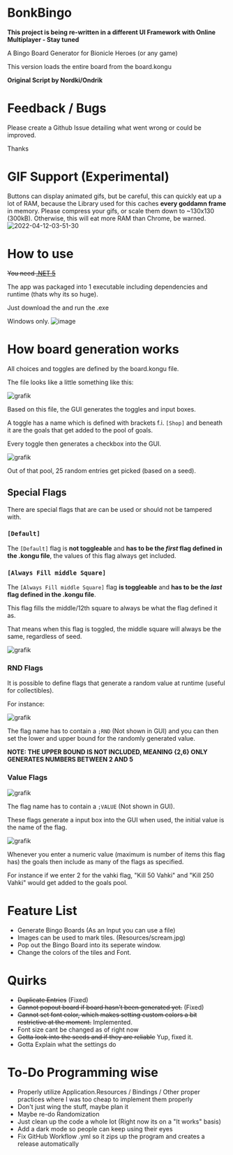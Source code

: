 # BonkBingo
**This project is being re-written in a different UI Framework with Online Multiplayer - Stay tuned**

A Bingo Board Generator for Bionicle Heroes (or any game)


This version loads the entire board from the board.kongu



**Original Script by Nordki/Ondrik**



# Feedback / Bugs
Please create a Github Issue detailing what went wrong or could be improved.


Thanks

# GIF Support (Experimental) 
Buttons can display animated gifs, but be careful, this can quickly eat up a lot of RAM, because the Library used for this caches **every goddamn frame** in memory.
Please compress your gifs, or scale them down to ~130x130 (300kB).
Otherwise, this will eat more RAM than Chrome, be warned.
 ![2022-04-12-03-51-30](https://user-images.githubusercontent.com/43097509/162863246-f9f694f2-3a75-49ad-926e-5cff16e16082.gif)

# How to use
~~You need [.NET 5](https://dotnet.microsoft.com/en-us/download/dotnet/5.0)~~


The app was packaged into 1 executable including dependencies and runtime (thats why its so huge).


Just download the and run the .exe


Windows only.
![image](https://user-images.githubusercontent.com/43097509/157955219-13a5be59-f1d3-44b0-b56a-40129b9588d2.png)

# How board generation works
All choices and toggles are defined by the board.kongu file.

The file looks like a little something like this:


![grafik](https://user-images.githubusercontent.com/43097509/158371217-5d871db9-065f-4e8a-9404-87a696705231.png)

Based on this file, the GUI generates the toggles and input boxes.

A toggle has a name which is defined with brackets f.i. `[Shop]` and beneath it are the goals that get added to the pool of goals.

Every toggle then generates a checkbox into the GUI.


![grafik](https://user-images.githubusercontent.com/43097509/158371817-d5edfcd9-c97b-4bee-b17d-beafb8c7153c.png)


Out of that pool, 25 random entries get picked (based on a seed).

## Special Flags
There are special flags that are can be used or should not be tampered with. 

### `[Default]`
The `[Default]` flag is **not toggleable** and **has to be the _first_ flag defined in the .kongu file**, the values of this flag always get included.

### `[Always Fill middle Square]`
The `[Always Fill middle Square]` flag **is toggleable** and **has to be the _last_ flag defined in the .kongu file**.

This flag fills the middle/12th square to always be what the flag defined it as. 

That means when this flag is toggled, the middle square will always be the same, regardless of seed.


![grafik](https://user-images.githubusercontent.com/43097509/158372345-94c10d6f-8e9f-422b-8fd7-92cde03dae2f.png)

### RND Flags
It is possible to define flags that generate a random value at runtime (useful for collectibles). 

For instance:


![grafik](https://user-images.githubusercontent.com/43097509/158372445-6fe68993-8ea4-4019-9514-15c3be841fe1.png)

The flag name has to contain a `;RND` (Not shown in GUI) and you can then set the lower and upper bound for the randomly generated value.

**NOTE: THE UPPER BOUND IS NOT INCLUDED, MEANING {2,6} ONLY GENERATES NUMBERS BETWEEN 2 AND 5**

### Value Flags
![grafik](https://user-images.githubusercontent.com/43097509/158373125-dbed99d8-39a4-4175-9b0c-8048e49109a6.png)


The flag name has to contain a `;VALUE` (Not shown in GUI).

These flags generate a input box into the GUI when used, the initial value is the name of the flag.

![grafik](https://user-images.githubusercontent.com/43097509/158373229-815043d1-1690-4177-b986-1e67b1431ddc.png)

Whenever you enter a numeric value (maximum is number of items this flag has) the goals then include as many of the flags as specified. 

For instance if we enter 2 for the vahki flag, "Kill 50 Vahki" and "Kill 250 Vahki" would get added to the goals pool.



# Feature List
- Generate Bingo Boards (As an Input you can use a file)
- Images can be used to mark tiles. (Resources/scream.jpg)
- Pop out the Bingo Board into its seperate window.
- Change the colors of the tiles and Font.


# Quirks
- ~~Duplicate Entries~~ (Fixed)
- ~~Cannot popout board if board hasn't been generated yet.~~ (Fixed)
- ~~Cannot set font color, which makes setting custom colors a bit restrictive at the moment.~~ Implemented.
- Font size cant be changed as of right now
- ~~Gotta look into the seeds and if they are reliable~~ Yup, fixed it.
- Gotta Explain what the settings do 

# To-Do Programming wise
- Properly utilize Application.Resources / Bindings / Other proper practices where I was too cheap to implement them properly
- Don't just wing the stuff, maybe plan it
- Maybe re-do Randomization
- Just clean up the code a whole lot (Right now its on a "It works" basis) 
- Add a dark mode so people can keep using their eyes 
- Fix GitHub Workflow .yml so it zips up the program and creates a release automatically
